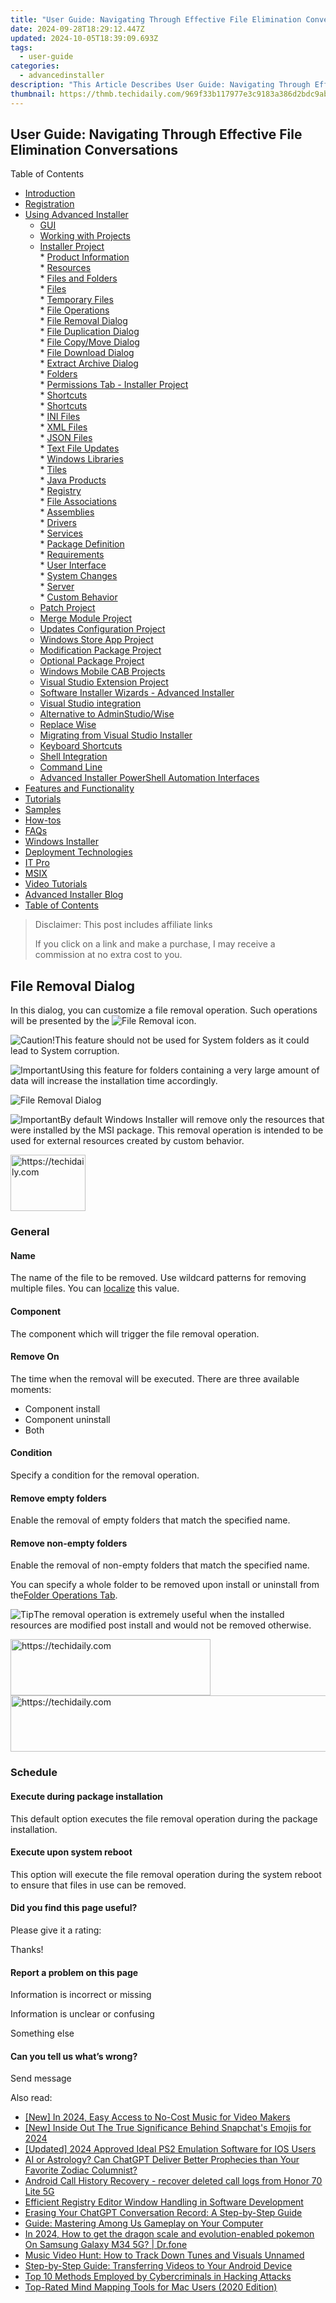 ```yaml
---
title: "User Guide: Navigating Through Effective File Elimination Conversations"
date: 2024-09-28T18:29:12.447Z
updated: 2024-10-05T18:39:09.693Z
tags:
  - user-guide
categories:
  - advancedinstaller
description: "This Article Describes User Guide: Navigating Through Effective File Elimination Conversations"
thumbnail: https://thmb.techidaily.com/969f33b117977e3c9183a386d2bdc9ab1274e9f63db8d891784a69dcdfd3c683.jpg
---
```


## User Guide: Navigating Through Effective File Elimination Conversations

Table of Contents

* [Introduction](https://tools.techidaily.com/advancedinstaller/products/)
* [Registration](https://tools.techidaily.com/advancedinstaller/products/)
* [Using Advanced Installer](https://tools.techidaily.com/advancedinstaller/products/)  
   * [GUI](https://tools.techidaily.com/advancedinstaller/products/)  
   * [Working with Projects](https://tools.techidaily.com/advancedinstaller/products/)  
   * [Installer Project](https://tools.techidaily.com/advancedinstaller/products/)  
         * [Product Information](https://tools.techidaily.com/advancedinstaller/products/)  
         * [Resources](https://tools.techidaily.com/advancedinstaller/products/)  
                  * [Files and Folders](https://tools.techidaily.com/advancedinstaller/products/)  
                              * [Files](https://tools.techidaily.com/advancedinstaller/products/)  
                              * [Temporary Files](https://tools.techidaily.com/advancedinstaller/products/)  
                              * [File Operations](https://tools.techidaily.com/advancedinstaller/products/)  
                                             * [File Removal Dialog](https://tools.techidaily.com/advancedinstaller/products/)  
                                             * [File Duplication Dialog](https://tools.techidaily.com/advancedinstaller/products/)  
                                             * [File Copy/Move Dialog](https://tools.techidaily.com/advancedinstaller/products/)  
                                             * [File Download Dialog](https://tools.techidaily.com/advancedinstaller/products/)  
                                             * [Extract Archive Dialog](https://tools.techidaily.com/advancedinstaller/products/)  
                              * [Folders](https://tools.techidaily.com/advancedinstaller/products/)  
                              * [Permissions Tab - Installer Project](https://tools.techidaily.com/advancedinstaller/products/)  
                              * [Shortcuts](https://tools.techidaily.com/advancedinstaller/products/)  
                              * [Shortcuts](https://tools.techidaily.com/advancedinstaller/products/)  
                              * [INI Files](https://tools.techidaily.com/advancedinstaller/products/)  
                              * [XML Files](https://tools.techidaily.com/advancedinstaller/products/)  
                              * [JSON Files](https://tools.techidaily.com/advancedinstaller/products/)  
                              * [Text File Updates](https://tools.techidaily.com/advancedinstaller/products/)  
                              * [Windows Libraries](https://tools.techidaily.com/advancedinstaller/products/)  
                  * [Tiles](https://tools.techidaily.com/advancedinstaller/products/)  
                  * [Java Products](https://tools.techidaily.com/advancedinstaller/products/)  
                  * [Registry](https://tools.techidaily.com/advancedinstaller/products/)  
                  * [File Associations](https://tools.techidaily.com/advancedinstaller/products/)  
                  * [Assemblies](https://tools.techidaily.com/advancedinstaller/products/)  
                  * [Drivers](https://tools.techidaily.com/advancedinstaller/products/)  
                  * [Services](https://tools.techidaily.com/advancedinstaller/products/)  
         * [Package Definition](https://tools.techidaily.com/advancedinstaller/products/)  
         * [Requirements](https://tools.techidaily.com/advancedinstaller/products/)  
         * [User Interface](https://tools.techidaily.com/advancedinstaller/products/)  
         * [System Changes](https://tools.techidaily.com/advancedinstaller/products/)  
         * [Server](https://tools.techidaily.com/advancedinstaller/products/)  
         * [Custom Behavior](https://tools.techidaily.com/advancedinstaller/products/)  
   * [Patch Project](https://tools.techidaily.com/advancedinstaller/products/)  
   * [Merge Module Project](https://tools.techidaily.com/advancedinstaller/products/)  
   * [Updates Configuration Project](https://tools.techidaily.com/advancedinstaller/products/)  
   * [Windows Store App Project](https://tools.techidaily.com/advancedinstaller/products/)  
   * [Modification Package Project](https://tools.techidaily.com/advancedinstaller/products/)  
   * [Optional Package Project](https://tools.techidaily.com/advancedinstaller/products/)  
   * [Windows Mobile CAB Projects](https://tools.techidaily.com/advancedinstaller/products/)  
   * [Visual Studio Extension Project](https://tools.techidaily.com/advancedinstaller/products/)  
   * [Software Installer Wizards - Advanced Installer](https://tools.techidaily.com/advancedinstaller/products/)  
   * [Visual Studio integration](https://tools.techidaily.com/advancedinstaller/products/)  
   * [Alternative to AdminStudio/Wise](https://tools.techidaily.com/advancedinstaller/products/)  
   * [Replace Wise](https://tools.techidaily.com/advancedinstaller/products/)  
   * [Migrating from Visual Studio Installer](https://tools.techidaily.com/advancedinstaller/products/)  
   * [Keyboard Shortcuts](https://tools.techidaily.com/advancedinstaller/products/)  
   * [Shell Integration](https://tools.techidaily.com/advancedinstaller/products/)  
   * [Command Line](https://tools.techidaily.com/advancedinstaller/products/)  
   * [Advanced Installer PowerShell Automation Interfaces](https://tools.techidaily.com/advancedinstaller/products/)
* [Features and Functionality](https://tools.techidaily.com/advancedinstaller/products/)
* [Tutorials](https://tools.techidaily.com/advancedinstaller/products/)
* [Samples](https://tools.techidaily.com/advancedinstaller/products/)
* [How-tos](https://tools.techidaily.com/advancedinstaller/products/)
* [FAQs](https://tools.techidaily.com/advancedinstaller/products/)
* [Windows Installer](https://tools.techidaily.com/advancedinstaller/products/)
* [Deployment Technologies](https://tools.techidaily.com/advancedinstaller/products/)
* [IT Pro](https://tools.techidaily.com/advancedinstaller/products/)
* [MSIX](https://tools.techidaily.com/advancedinstaller/products/)
* [Video Tutorials](https://tools.techidaily.com/advancedinstaller/products/)
* [Advanced Installer Blog](https://tools.techidaily.com/advancedinstaller/products/)
* [Table of Contents](https://tools.techidaily.com/advancedinstaller/products/)

>  Disclaimer: This post includes affiliate links
>
>  If you click on a link and make a purchase, I may receive a commission at no extra cost to you.
>

## File Removal Dialog

 In this dialog, you can customize a file removal operation. Such operations will be presented by the ![File Removal](https://cdn.advancedinstaller.com/img/gfx/file-removal.png "File Removal") icon.

![Caution!](https://cdn.advancedinstaller.com/svg/common/IconMessageWarning.svg)This feature should not be used for System folders as it could lead to System corruption.

![Important](https://cdn.advancedinstaller.com/svg/common/IconMessageInfo.svg)Using this feature for folders containing a very large amount of data will increase the installation time accordingly.

![File Removal Dialog](https://cdn.advancedinstaller.com/img/dialog/file-removal.png "File Removal Dialog")  

![Important](https://cdn.advancedinstaller.com/svg/common/IconMessageInfo.svg)By default Windows Installer will remove only the resources that were installed by the MSI package. This removal operation is intended to be used for external resources created by custom behavior.

<!-- affiliate ads begin -->
<a href="https://bluetties.sjv.io/c/5597632/2141688/17094" target="_top" id="2141688">
  <img src="//a.impactradius-go.com/display-ad/17094-2141688" border="0" alt="https://techidaily.com" width="120" height="90"/>
</a>
<img height="0" width="0" src="https://bluetties.sjv.io/i/5597632/2141688/17094" style="position:absolute;visibility:hidden;" border="0" />
<!-- affiliate ads end -->

### General

#### Name

The name of the file to be removed. Use wildcard patterns for removing multiple files. You can [localize](https://tools.techidaily.com/advancedinstaller/products/) this value.

#### Component

The component which will trigger the file removal operation. 

#### Remove On

The time when the removal will be executed. There are three available moments: 

* Component install
* Component uninstall
* Both

#### Condition

Specify a condition for the removal operation.

#### Remove empty folders

Enable the removal of empty folders that match the specified name.

#### Remove non-empty folders

Enable the removal of non-empty folders that match the specified name.

You can specify a whole folder to be removed upon install or uninstall from the[Folder Operations Tab](https://tools.techidaily.com/advancedinstaller/products/).

![Tip](https://cdn.advancedinstaller.com/svg/common/IconMessageTip.svg)The removal operation is extremely useful when the installed resources are modified post install and would not be removed otherwise.

<!-- affiliate ads begin -->
<a href="https://aligracehair.sjv.io/c/5597632/2135415/19272" target="_top" id="2135415">
  <img src="//a.impactradius-go.com/display-ad/19272-2135415" border="0" alt="https://techidaily.com" width="320" height="90"/>
</a>
<img height="0" width="0" src="https://aligracehair.sjv.io/i/5597632/2135415/19272" style="position:absolute;visibility:hidden;" border="0" />
<!-- affiliate ads end -->

<!-- affiliate ads begin -->
<a href="https://bluetties.sjv.io/c/5597632/2141687/17094" target="_top" id="2141687">
  <img src="//a.impactradius-go.com/display-ad/17094-2141687" border="0" alt="https://techidaily.com" width="728" height="90"/>
</a>
<img height="0" width="0" src="https://bluetties.sjv.io/i/5597632/2141687/17094" style="position:absolute;visibility:hidden;" border="0" />
<!-- affiliate ads end -->

### Schedule

#### Execute during package installation

This default option executes the file removal operation during the package installation.

#### Execute upon system reboot

This option will execute the file removal operation during the system reboot to ensure that files in use can be removed.

#### Did you find this page useful?

Please give it a rating:

 Thanks!

#### Report a problem on this page

Information is incorrect or missing

Information is unclear or confusing

Something else

#### Can you tell us what’s wrong?

Send message

<ins class="adsbygoogle"
     style="display:block"
     data-ad-format="autorelaxed"
     data-ad-client="ca-pub-7571918770474297"
     data-ad-slot="1223367746"></ins>

<ins class="adsbygoogle"
     style="display:block"
     data-ad-client="ca-pub-7571918770474297"
     data-ad-slot="8358498916"
     data-ad-format="auto"
     data-full-width-responsive="true"></ins>

<span class="atpl-alsoreadstyle">Also read:</span>
<div><ul>
<li><a href="https://facebook-video-footage.techidaily.com/new-in-2024-easy-access-to-no-cost-music-for-video-makers/"><u>[New] In 2024, Easy Access to No-Cost Music for Video Makers</u></a></li>
<li><a href="https://snapchat-videos.techidaily.com/new-inside-out-the-true-significance-behind-snapchats-emojis-for-2024/"><u>[New] Inside Out The True Significance Behind Snapchat's Emojis for 2024</u></a></li>
<li><a href="https://screen-video-capture.techidaily.com/updated-2024-approved-ideal-ps2-emulation-software-for-ios-users/"><u>[Updated] 2024 Approved Ideal PS2 Emulation Software for IOS Users</u></a></li>
<li><a href="https://tech-hub.techidaily.com/ai-or-astrology-can-chatgpt-deliver-better-prophecies-than-your-favorite-zodiac-columnist/"><u>AI or Astrology? Can ChatGPT Deliver Better Prophecies than Your Favorite Zodiac Columnist?</u></a></li>
<li><a href="https://phone-solutions.techidaily.com/android-call-history-recovery-recover-deleted-call-logs-from-honor-70-lite-5g-by-fonelab-android-recover-call-logs/"><u>Android Call History Recovery - recover deleted call logs from Honor 70 Lite 5G</u></a></li>
<li><a href="https://fox-making.techidaily.com/efficient-registry-editor-window-handling-in-software-development/"><u>Efficient Registry Editor Window Handling in Software Development</u></a></li>
<li><a href="https://tech-hub.techidaily.com/erasing-your-chatgpt-conversation-record-a-step-by-step-guide/"><u>Erasing Your ChatGPT Conversation Record: A Step-by-Step Guide</u></a></li>
<li><a href="https://fox-making.techidaily.com/guide-mastering-among-us-gameplay-on-your-computer/"><u>Guide: Mastering Among Us Gameplay on Your Computer</u></a></li>
<li><a href="https://change-location.techidaily.com/in-2024-how-to-get-the-dragon-scale-and-evolution-enabled-pokemon-on-samsung-galaxy-m34-5g-drfone-by-drfone-virtual-android/"><u>In 2024, How to get the dragon scale and evolution-enabled pokemon On Samsung Galaxy M34 5G? | Dr.fone</u></a></li>
<li><a href="https://tech-haven.techidaily.com/music-video-hunt-how-to-track-down-tunes-and-visuals-unnamed/"><u>Music Video Hunt: How to Track Down Tunes and Visuals Unnamed</u></a></li>
<li><a href="https://fox-making.techidaily.com/step-by-step-guide-transferring-videos-to-your-android-device/"><u>Step-by-Step Guide: Transferring Videos to Your Android Device</u></a></li>
<li><a href="https://fox-making.techidaily.com/top-10-methods-employed-by-cybercriminals-in-hacking-attacks/"><u>Top 10 Methods Employed by Cybercriminals in Hacking Attacks</u></a></li>
<li><a href="https://fox-making.techidaily.com/top-rated-mind-mapping-tools-for-mac-users-2020-edition/"><u>Top-Rated Mind Mapping Tools for Mac Users (2020 Edition)</u></a></li>
</ul></div>

